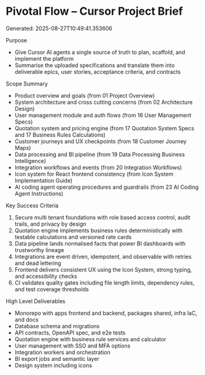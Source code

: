 # Pivotal Flow – Cursor Project Brief
Generated: 2025-08-27T10:49:41.353606

Purpose
- Give Cursor AI agents a single source of truth to plan, scaffold, and implement the platform
- Summarise the uploaded specifications and translate them into deliverable epics, user stories, acceptance criteria, and contracts

Scope Summary
- Product overview and goals (from 01 Project Overview)
- System architecture and cross cutting concerns (from 02 Architecture Design)
- User management module and auth flows (from 16 User Management Specs)
- Quotation system and pricing engine (from 17 Quotation System Specs and 17 Business Rules Calculations)
- Customer journeys and UX checkpoints (from 18 Customer Journey Maps)
- Data processing and BI pipeline (from 19 Data Processing Business Intelligence)
- Integration workflows and events (from 20 Integration Workflows)
- Icon system for React frontend consistency (from Icon System Implementation Guide)
- AI coding agent operating procedures and guardrails (from 23 AI Coding Agent Instructions)

Key Success Criteria
1. Secure multi tenant foundations with role based access control, audit trails, and privacy by design
2. Quotation engine implements business rules deterministically with testable calculations and versioned rate cards
3. Data pipeline lands normalised facts that power BI dashboards with trustworthy lineage
4. Integrations are event driven, idempotent, and observable with retries and dead lettering
5. Frontend delivers consistent UX using the Icon System, strong typing, and accessibility checks
6. CI validates quality gates including file length limits, dependency rules, and test coverage thresholds

High Level Deliverables
- Monorepo with apps frontend and backend, packages shared, infra IaC, and docs
- Database schema and migrations
- API contracts, OpenAPI spec, and e2e tests
- Quotation engine with business rule services and calculator
- User management with SSO and MFA options
- Integration workers and orchestration
- BI export jobs and semantic layer
- Design system including icons
